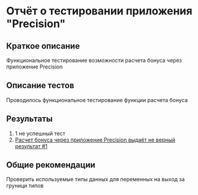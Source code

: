# Отчёт о тестировании приложения "Precision"

## Краткое описание

Функциональное тестирование возможности расчета бонуса через приложение Precision

## Описание тестов

Проводилось функциональное тестирование функции расчета бонуса

## Результаты

1. 1 не успешный тест
2. [Расчет бонуса через приложение Precision выдаёт не верный результат #1](https://github.com/AntoNeo54/java1.2.2/issues/1#issue-733967770)

## Общие рекомендации

Проверить используемые типы данных для переменных на выход за груници типов
